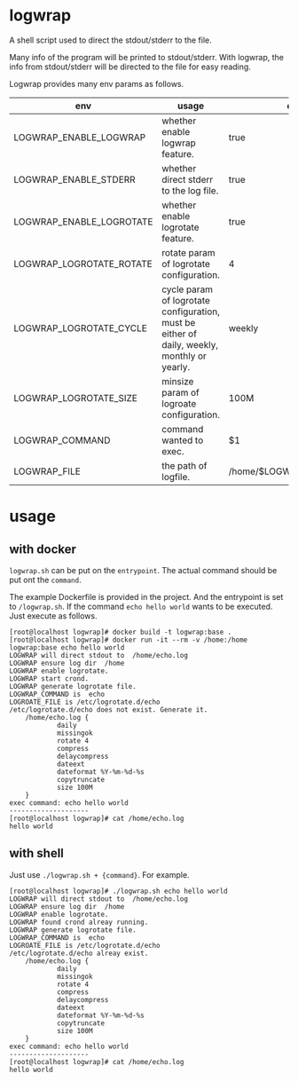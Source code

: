 # logwrap

A shell script used to direct the stdout/stderr to the file.

Many info of the program will be printed to stdout/stderr. With logwrap, the info from stdout/stderr will be directed to the file for easy reading.

Logwrap provides many env params as follows. 


| env                      | usage                                                        | default                    |
| ------------------------ | ------------------------------------------------------------ | -------------------------- |
| LOGWRAP_ENABLE_LOGWRAP   | whether enable logwrap feature.                              | true                       |
| LOGWRAP_ENABLE_STDERR    | whether direct stderr to the log file.                       | true                       |
| LOGWRAP_ENABLE_LOGROTATE | whether enable logrotate feature.                            | true                       |
| LOGWRAP_LOGROTATE_ROTATE | rotate param of logrotate configuration.                     | 4                          |
| LOGWRAP_LOGROTATE_CYCLE  | cycle param of logrotate configuration, must be either of daily, weekly, monthly or yearly. | weekly                     |
| LOGWRAP_LOGROTATE_SIZE   | minsize param of logroate configuration.                     | 100M                       |
| LOGWRAP_COMMAND          | command wanted to exec.                                      | $1                         |
| LOGWRAP_FILE             | the path of logfile.                                         | /home/$LOGWRAP_COMMAND.log |


# usage

## with docker

`logwrap.sh` can be put on the `entrypoint`. The actual command should be put ont the `command`. 

The example Dockerfile is provided in the project. And the entrypoint is set to `/logwrap.sh`. If the command `echo hello world` wants to be executed. Just execute as follows.

```
[root@localhost logwrap]# docker build -t logwrap:base .
[root@localhost logwrap]# docker run -it --rm -v /home:/home logwrap:base echo hello world
LOGWRAP will direct stdout to  /home/echo.log
LOGWRAP ensure log dir  /home
LOGWRAP enable logrotate.
LOGWRAP start crond.
LOGWRAP generate logrotate file.
LOGWRAP_COMMAND is  echo
LOGROATE_FILE is /etc/logrotate.d/echo
/etc/logrotate.d/echo does not exist. Generate it.
    /home/echo.log {
            daily
            missingok
            rotate 4
            compress
            delaycompress
            dateext
            dateformat %Y-%m-%d-%s
            copytruncate
            size 100M
    }
exec command: echo hello world
--------------------
[root@localhost logwrap]# cat /home/echo.log 
hello world
```

## with shell

Just use `./logwrap.sh + {command}`. For example.

```
[root@localhost logwrap]# ./logwrap.sh echo hello world
LOGWRAP will direct stdout to  /home/echo.log
LOGWRAP ensure log dir  /home
LOGWRAP enable logrotate.
LOGWRAP found crond alreay running.
LOGWRAP generate logrotate file.
LOGWRAP_COMMAND is  echo
LOGROATE_FILE is /etc/logrotate.d/echo
/etc/logrotate.d/echo alreay exist.
    /home/echo.log {
            daily
            missingok
            rotate 4
            compress
            delaycompress
            dateext
            dateformat %Y-%m-%d-%s
            copytruncate
            size 100M
    }
exec command: echo hello world
--------------------
[root@localhost logwrap]# cat /home/echo.log 
hello world
```


